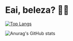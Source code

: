 # Eai, beleza? 🤙🏻

[![Top Langs](https://github-readme-stats.vercel.app/api/top-langs/?username=GiovannyFialho&layout=compact)](https://github.com/anuraghazra/github-readme-stats)

![Anurag's GitHub stats](https://github-readme-stats.vercel.app/api?username=GiovannyFialho&show_icons=true)
